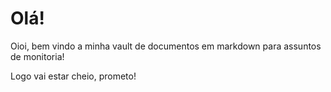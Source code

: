 # Olá!

Oioi, bem vindo a minha vault de documentos em markdown para assuntos de monitoria!

Logo vai estar cheio, prometo!
